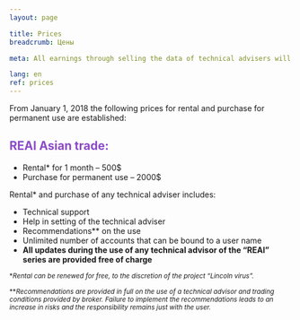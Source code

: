 ```yaml
---
layout: page

title: Prices
breadcrumb: Цены

meta: All earnings through selling the data of technical advisers will be allocated for charity.

lang: en
ref: prices
---
```


From January 1, 2018 the following prices for rental and purchase for permanent use are established:

## <span style="color:#8b4ac7">REAl Asian trade:</span>

- Rental* for 1 month – 500$
- Purchase for permanent use – 2000$

Rental* and purchase of any technical adviser includes:

- Technical support
- Help in setting of the technical adviser
- Recommendations** on the use
- Unlimited number of accounts that can be bound to a user name
- **All updates during the use of any technical advisor of the “REAl” series are provided free of charge**


<small>\*_Rental can be renewed for free, to the discretion of the project “Lincoln virus”._</small>

<small>\*\*_Recommendations are provided in full on the use of a technical advisor and trading conditions provided by broker. Failure to implement the recommendations leads to an increase in risks and the responsibility remains just with the user._</small>
